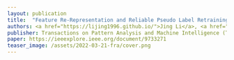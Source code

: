 ```yaml
---
layout: publication
title:  "Feature Re-Representation and Reliable Pseudo Label Retraining for Cross-Domain Semantic Segmentation"
authors: <a href="https://lijing1996.github.io/">Jing Li</a>, <a href="https://zhoukang.pro/">Kang Zhou</a>, <a href='https://shenhanqian.com'>Shenhan Qian</a>, <a href="https://wenli-vision.github.io/">Wen Li</a>, <a href="http://www.lxduan.info/">Lixin Duan</a>, <a href='https://sist.shanghaitech.edu.cn/sist_en/2020/0814/c7582a54772/page.htm'>Shenghua Gao</a>
publisher: Transactions on Pattern Analysis and Machine Intelligence (TPAMI), 2022
paper: https://ieeexplore.ieee.org/document/9733271
teaser_image: /assets/2022-03-21-fra/cover.png
---
```


